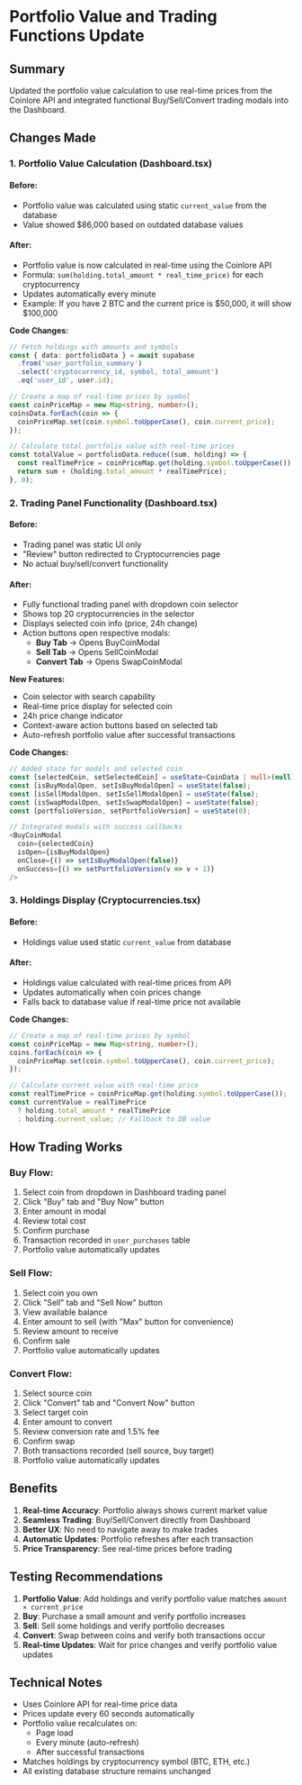 # Portfolio Value and Trading Functions Update

## Summary
Updated the portfolio value calculation to use real-time prices from the Coinlore API and integrated functional Buy/Sell/Convert trading modals into the Dashboard.

## Changes Made

### 1. Portfolio Value Calculation (Dashboard.tsx)

#### Before:
- Portfolio value was calculated using static `current_value` from the database
- Value showed $86,000 based on outdated database values

#### After:
- Portfolio value is now calculated in real-time using the Coinlore API
- Formula: `sum(holding.total_amount * real_time_price)` for each cryptocurrency
- Updates automatically every minute
- Example: If you have 2 BTC and the current price is $50,000, it will show $100,000

**Code Changes:**
```typescript
// Fetch holdings with amounts and symbols
const { data: portfolioData } = await supabase
  .from('user_portfolio_summary')
  .select('cryptocurrency_id, symbol, total_amount')
  .eq('user_id', user.id);

// Create a map of real-time prices by symbol
const coinPriceMap = new Map<string, number>();
coinsData.forEach(coin => {
  coinPriceMap.set(coin.symbol.toUpperCase(), coin.current_price);
});

// Calculate total portfolio value with real-time prices
const totalValue = portfolioData.reduce((sum, holding) => {
  const realTimePrice = coinPriceMap.get(holding.symbol.toUpperCase()) || 0;
  return sum + (holding.total_amount * realTimePrice);
}, 0);
```

### 2. Trading Panel Functionality (Dashboard.tsx)

#### Before:
- Trading panel was static UI only
- "Review" button redirected to Cryptocurrencies page
- No actual buy/sell/convert functionality

#### After:
- Fully functional trading panel with dropdown coin selector
- Shows top 20 cryptocurrencies in the selector
- Displays selected coin info (price, 24h change)
- Action buttons open respective modals:
  - **Buy Tab** → Opens BuyCoinModal
  - **Sell Tab** → Opens SellCoinModal
  - **Convert Tab** → Opens SwapCoinModal

**New Features:**
- Coin selector with search capability
- Real-time price display for selected coin
- 24h price change indicator
- Context-aware action buttons based on selected tab
- Auto-refresh portfolio value after successful transactions

**Code Changes:**
```typescript
// Added state for modals and selected coin
const [selectedCoin, setSelectedCoin] = useState<CoinData | null>(null);
const [isBuyModalOpen, setIsBuyModalOpen] = useState(false);
const [isSellModalOpen, setIsSellModalOpen] = useState(false);
const [isSwapModalOpen, setIsSwapModalOpen] = useState(false);
const [portfolioVersion, setPortfolioVersion] = useState(0);

// Integrated modals with success callbacks
<BuyCoinModal
  coin={selectedCoin}
  isOpen={isBuyModalOpen}
  onClose={() => setIsBuyModalOpen(false)}
  onSuccess={() => setPortfolioVersion(v => v + 1)}
/>
```

### 3. Holdings Display (Cryptocurrencies.tsx)

#### Before:
- Holdings value used static `current_value` from database

#### After:
- Holdings value calculated with real-time prices from API
- Updates automatically when coin prices change
- Falls back to database value if real-time price not available

**Code Changes:**
```typescript
// Create a map of real-time prices by symbol
const coinPriceMap = new Map<string, number>();
coins.forEach(coin => {
  coinPriceMap.set(coin.symbol.toUpperCase(), coin.current_price);
});

// Calculate current value with real-time price
const realTimePrice = coinPriceMap.get(holding.symbol.toUpperCase());
const currentValue = realTimePrice 
  ? holding.total_amount * realTimePrice 
  : holding.current_value; // Fallback to DB value
```

## How Trading Works

### Buy Flow:
1. Select coin from dropdown in Dashboard trading panel
2. Click "Buy" tab and "Buy Now" button
3. Enter amount in modal
4. Review total cost
5. Confirm purchase
6. Transaction recorded in `user_purchases` table
7. Portfolio value automatically updates

### Sell Flow:
1. Select coin you own
2. Click "Sell" tab and "Sell Now" button
3. View available balance
4. Enter amount to sell (with "Max" button for convenience)
5. Review amount to receive
6. Confirm sale
7. Portfolio value automatically updates

### Convert Flow:
1. Select source coin
2. Click "Convert" tab and "Convert Now" button
3. Select target coin
4. Enter amount to convert
5. Review conversion rate and 1.5% fee
6. Confirm swap
7. Both transactions recorded (sell source, buy target)
8. Portfolio value automatically updates

## Benefits

1. **Real-time Accuracy**: Portfolio always shows current market value
2. **Seamless Trading**: Buy/Sell/Convert directly from Dashboard
3. **Better UX**: No need to navigate away to make trades
4. **Automatic Updates**: Portfolio refreshes after each transaction
5. **Price Transparency**: See real-time prices before trading

## Testing Recommendations

1. **Portfolio Value**: Add holdings and verify portfolio value matches `amount × current_price`
2. **Buy**: Purchase a small amount and verify portfolio increases
3. **Sell**: Sell some holdings and verify portfolio decreases
4. **Convert**: Swap between coins and verify both transactions occur
5. **Real-time Updates**: Wait for price changes and verify portfolio value updates

## Technical Notes

- Uses Coinlore API for real-time price data
- Prices update every 60 seconds automatically
- Portfolio value recalculates on:
  - Page load
  - Every minute (auto-refresh)
  - After successful transactions
- Matches holdings by cryptocurrency symbol (BTC, ETH, etc.)
- All existing database structure remains unchanged
